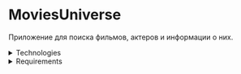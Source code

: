 # MoviesUniverse

Приложение для поиска фильмов, актеров и информации о них.

<details>
<summary>Technologies</summary>

- Architecture:	MVVM, Single Activity, Fragments, XML

- Asynchronous:	Coroutine Flow

- Navigation: Cicerone

- DI: Koin

- Network: Retrofit

- Json: Kotlin serialization

- Data Base: Room

- Image Loading: Coil

</details>

<details><summary>Requirements</summary>

- Мин версия: Andorid 6.0 <br>
- Ориентация: Портретная <br>
- Локализация: Русский язык <br>

- API: https://kinopoiskapiunofficial.tech/ 

- Проект состоит из 6 экранов и нижнего нав. меню.

	<details><summary>Сплэш экран</summary>

	- Сплэш экран

	</details>

	<details><summary>Таб экран "Главная"</summary>

	- Вход: сплеш экран, таб нижнего нав. меню "Главная"
	- Представляет список фильмов.

	- При открытии экрана происзодит запрос на загрузку фильмов.
	- В процессе загрузки - отображается состояние загузки.

	- По клику на фильм - открывается экран с детальной информацией о фильме.

	- Присутствует swipe refresh layout. (для обновления списка с запросом в сеть)
	- В процессе обновления - отображается состояние обновления.
	- При обновлении с swipe refresh layout и возникновении ошибки - отображается snack bar.

	- При входе со сплеш экрана и отсутствии соединения с интернетом - показывается состояние ошибки с возможностью повторного запроса.
	- При повторном запросе - отображается состояние загузки.

	</details>

	<details><summary>Таб экран "Фильмы" для поиска фильмов</summary>

	- Вход: таб нижнего нав. меню "Поиск", navigate up кнопка "Назад" экрана детальной информации о фильме
	- Содержит поле для ввода текста.
	- Поиск производится по вхождению подстроки в строку (название фильма).

	- При выполнении поиска происходит запрос в сеть.
	- В процессе загрузки - отображается состояние загузки.
	- Результат поиска отображается списком.

	- При выполнении запроса и возникновении ошибки - отображается snack bar.

	- При первом входе на экран - отображается соответсвущее состояние.
	- При отсутствии результатов поиска - отображается соответствующее состояние.

	- По клику на фильм - открывается экран с детальной информацией фильма.

	</details>

	<details><summary>Экран с детальной информацией фильма</summary>

	- Вход: главный экран, экран поиска фильмов, экран с детальной информацией актера.

	- Содержит список актеров, принимавших участие в фильме.
	- При клике на актера из списка - открывается экран с детальной информацией о актере.

	- Содержит navigate up кнопку "Назад" для возврата на экран поиска фильмов.
	- При нажатии на кнопку back - происходит переход на предыдущий экран.

	</details>

	<details><summary>Таб экран "Актеры" для поиска актеров</summary>

	- Вход: таб нижнего нав. меню "Актеры", navigate up кнопка "Назад" экрана детальной информации о актере.
	- Содержит поле для ввода текста.
	- Поиск производится по вхождению подстроки в строку (имя и фамилия актера).

	- При выполнении поиска происходит запрос в сеть.
	- В процессе загрузки - отображается состояние загузки.
	- Результат поиска отображается списком.

	- При выполнении запроса и возникновении ошибки - отображается snack bar.

	- При первом входе на экран - отображается соответсвущее состояние.
	- При отсутствии результатов поиска - отображается соответствующее состояние.

	- По клику на элемент - открывается экран с детальной информацией актера.

	</details>

	<details><summary>Экран с детальной информацией актера</summary>

	- Вход: экран избранное, экран с детальной информацией фильма

	- Содержит список фильмов, в которых принимал участие актер.
	- При клике на фильм из списка - открывается экран с детальной информацией о фильме.

	- Содержит navigate up кнопку "Назад" для возврата на экран поиска актеров.
	- При нажатии на кнопку back - происходит переход на предыдущий экран.

	</details>

</details>
